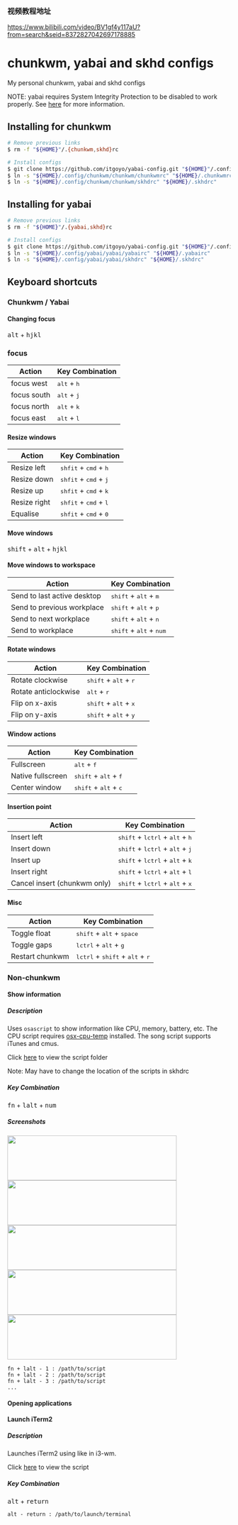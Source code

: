 ### 视频教程地址

https://www.bilibili.com/video/BV1gf4y117aU?from=search&seid=8372827042697178885


# chunkwm, yabai and skhd configs
My personal chunkwm, yabai and skhd configs


NOTE: yabai requires System Integrity Protection to be disabled to work properly. See [here](https://github.com/koekeishiya/yabai/wiki/Disabling-System-Integrity-Protection) for more information.

## Installing for chunkwm
```sh
# Remove previous links
$ rm -f "${HOME}"/.{chunkwm,skhd}rc

# Install configs
$ git clone https://github.com/itgoyo/yabai-config.git "${HOME}"/.config/chunkwm
$ ln -s "${HOME}/.config/chunkwm/chunkwm/chunkwmrc" "${HOME}/.chunkwmrc"
$ ln -s "${HOME}/.config/chunkwm/chunkwm/skhdrc" "${HOME}/.skhdrc"
```

## Installing for yabai
```sh
# Remove previous links
$ rm -f "${HOME}"/.{yabai,skhd}rc

# Install configs
$ git clone https://github.com/itgoyo/yabai-config.git "${HOME}"/.config/yabai
$ ln -s "${HOME}/.config/yabai/yabai/yabairc" "${HOME}/.yabairc"
$ ln -s "${HOME}/.config/yabai/yabai/skhdrc" "${HOME}/.skhdrc"
```

## Keyboard shortcuts
### Chunkwm / Yabai
#### Changing focus
<kbd>alt</kbd> + <kbd>hjkl</kbd>

### focus
| Action       | Key Combination                                  |
|--------------|--------------------------------------------------|
| focus west  | <kbd>alt</kbd> +  <kbd>h</kbd> |
| focus south | <kbd>alt</kbd> +  <kbd>j</kbd> |
| focus north | <kbd>alt</kbd> +  <kbd>k</kbd> |
| focus east  | <kbd>alt</kbd> +  <kbd>l</kbd> |


#### Resize windows

| Action       | Key Combination                                  |
|--------------|--------------------------------------------------|
| Resize left  | <kbd>shfit</kbd> + <kbd>cmd</kbd> + <kbd>h</kbd> |
| Resize down  | <kbd>shfit</kbd> + <kbd>cmd</kbd> + <kbd>j</kbd> |
| Resize up    | <kbd>shfit</kbd> + <kbd>cmd</kbd> + <kbd>k</kbd> |
| Resize right | <kbd>shfit</kbd> + <kbd>cmd</kbd> + <kbd>l</kbd> |
| Equalise     | <kbd>shfit</kbd> + <kbd>cmd</kbd> + <kbd>0</kbd> |

#### Move windows
<kbd>shift</kbd> + <kbd>alt</kbd> + <kbd>hjkl</kbd>

#### Move windows to workspace

| Action                      | Key Combination                                    |
|-----------------------------|----------------------------------------------------|
| Send to last active desktop | <kbd>shift</kbd> + <kbd>alt</kbd> + <kbd>m</kbd>   |
| Send to previous workplace  | <kbd>shift</kbd> + <kbd>alt</kbd> + <kbd>p</kbd>   |
| Send to next workplace      | <kbd>shift</kbd> + <kbd>alt</kbd> + <kbd>n</kbd>   |
| Send to workplace           | <kbd>shift</kbd> + <kbd>alt</kbd> + <kbd>num</kbd> |

#### Rotate windows

| Action               | Key Combination                                  |
|----------------------|--------------------------------------------------|
| Rotate clockwise     | <kbd>shift</kbd> + <kbd>alt</kbd> + <kbd>r</kbd> |
| Rotate anticlockwise | <kbd>alt</kbd> + <kbd>r</kbd>                    |
| Flip on x-axis       | <kbd>shift</kbd> + <kbd>alt</kbd> + <kbd>x</kbd> |
| Flip on y-axis       | <kbd>shift</kbd> + <kbd>alt</kbd> + <kbd>y</kbd> |

#### Window actions

| Action            | Key Combination                                  |
|-------------------|--------------------------------------------------|
| Fullscreen        | <kbd>alt</kbd>  + <kbd>f</kbd>                   |
| Native fullscreen | <kbd>shift</kbd> + <kbd>alt</kbd> + <kbd>f</kbd> |
| Center window     | <kbd>shift</kbd> + <kbd>alt</kbd> + <kbd>c</kbd> |

#### Insertion point

| Action                       | Key Combination                                                     |
|------------------------------|---------------------------------------------------------------------|
| Insert left                  | <kbd>shift</kbd> + <kbd>lctrl</kbd> + <kbd>alt</kbd> + <kbd>h</kbd> |
| Insert down                  | <kbd>shift</kbd> + <kbd>lctrl</kbd> + <kbd>alt</kbd> + <kbd>j</kbd> |
| Insert up                    | <kbd>shift</kbd> + <kbd>lctrl</kbd> + <kbd>alt</kbd> + <kbd>k</kbd> |
| Insert right                 | <kbd>shift</kbd> + <kbd>lctrl</kbd> + <kbd>alt</kbd> + <kbd>l</kbd> |
| Cancel insert (chunkwm only) | <kbd>shift</kbd> + <kbd>lctrl</kbd> + <kbd>alt</kbd> + <kbd>x</kbd> |

#### Misc

| Action          | Key Combination                                                     |
|-----------------|---------------------------------------------------------------------|
| Toggle float    | <kbd>shift</kbd> + <kbd>alt</kbd> + <kbd>space</kbd>                |
| Toggle gaps     | <kbd>lctrl</kbd> + <kbd>alt</kbd> + <kbd>g</kbd>                    |
| Restart chunkwm | <kbd>lctrl</kbd> + <kbd>shift</kbd> + <kbd>alt</kbd> + <kbd>r</kbd> |

### Non-chunkwm
#### Show information
##### Description
Uses `osascript` to show information like CPU, memory, battery, etc. The CPU script requires [osx-cpu-temp](https://github.com/lavoiesl/osx-cpu-temp) installed. The song script supports iTunes and cmus.

Click [here](scripts) to view the script folder

Note: May have to change the location of the scripts in skhdrc

##### Key Combination
<kbd>fn</kbd> + <kbd>lalt</kbd> + <kbd>num</kbd>

##### Screenshots
<img width="382" height="101" src="screenshots/cpu.png?raw=true"><img width="382" height="101" src="screenshots/mem.png?raw=true">
<img width="382" height="101" src="screenshots/bat.png?raw=true"><img width="382" height="101" src="screenshots/disk.png?raw=true">
<img width="382" height="101" src="screenshots/song.png?raw=true">

```
fn + lalt - 1 : /path/to/script
fn + lalt - 2 : /path/to/script
fn + lalt - 3 : /path/to/script
...
```

#### Opening applications
#### Launch iTerm2
##### Description
Launches iTerm2 using like in i3-wm.

Click [here](scripts/open_iterm2.sh) to view the script

##### Key Combination
<kbd>alt</kbd> + <kbd>return</kbd>

```
alt - return : /path/to/launch/terminal
```
